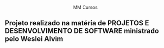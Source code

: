 <p align="center">MM Cursos</p>



## Projeto realizado na matéria de PROJETOS E DESENVOLVIMENTO DE SOFTWARE ministrado pelo Weslei Alvim



